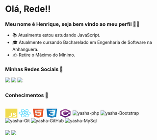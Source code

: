 # Olá, Rede!!
### Meu nome é Henrique, seja bem vindo ao meu perfil 👨‍💻

 - 📚 Atualmente estou estudando JavaScript.
 - 🎓 Atualmente cursando Bacharelado em Engenharia de Software na Anhanguera.
 - ✍ Retire o Máximo do Mínimo.

### Minhas Redes Sociais 🔗
<div> 
  <a href="https://instagram.com/henriquev_jesus" target="_blank"><img src="https://img.shields.io/badge/-Instagram-%23E4405F?style=for-the-badge&logo=instagram&logoColor=white" target="_blank"></a>
  <a href = "mailto:henriquerkn@gmail.com"><img src="https://img.shields.io/badge/-Gmail-%23333?style=for-the-badge&logo=gmail&logoColor=white" target="_blank"></a>
  <a href="https://www.linkedin.com/in/henrique-vieira-de-jesus-749932203" target="_blank"><img src="https://img.shields.io/badge/-LinkedIn-%230077B5?style=for-the-badge&logo=linkedin&logoColor=white" target="_blank"></a> 
  
</div>

 ##
 ### Conhecimentos 🔆
 
<div style="display: inline_block"><br>
  <img align="center" alt="yasha-Js" height="30" width="40" src="https://raw.githubusercontent.com/devicons/devicon/master/icons/javascript/javascript-plain.svg">
  <img align="center" alt="yasha-React" height="30" width="40" src="https://raw.githubusercontent.com/devicons/devicon/master/icons/react/react-original.svg">
  <img align="center" alt="yasha-HTML" height="30" width="40" src="https://raw.githubusercontent.com/devicons/devicon/master/icons/html5/html5-original.svg">
  <img align="center" alt="yasha-CSS" height="30" width="40" src="https://raw.githubusercontent.com/devicons/devicon/master/icons/css3/css3-original.svg">
  <img align="center" alt="yasha-Csharp" height="30" width="40" src="https://raw.githubusercontent.com/devicons/devicon/master/icons/csharp/csharp-original.svg">
  <img align="center" alt="yasha-php" height="30" width="40" src="https://cdn.jsdelivr.net/gh/devicons/devicon/icons/php/php-plain.svg">
  <img align="center" alt="yasha-Bootstrap" height="30" width="40"  src="https://cdn.jsdelivr.net/gh/devicons/devicon/icons/bootstrap/bootstrap-original.svg" >
  <img align="center" alt="yasha-Git" height="30" width="40" src="https://cdn.jsdelivr.net/gh/devicons/devicon/icons/git/git-original.svg" >
  <img align="center" alt="yasha-GitHub" height="30" width="40" src="https://cdn.jsdelivr.net/gh/devicons/devicon/icons/github/github-original.svg" >
  <img align="center" alt="yasha-MySql" height="30" width="40" src="https://cdn.jsdelivr.net/gh/devicons/devicon/icons/mysql/mysql-original.svg" >
 
</div>

 ###
 
<div>
  <a src="http://github.com/henriquevdev">
    <img height="170"src="https://github-readme-stats.vercel.app/api?username=henriquevdev&show_icons=true&theme=dark">
    <img height="170"src="https://github-readme-stats.vercel.app/api/top-langs/?username=henriquevdev&layout=donut&hide=hack&theme=dark">
</div>


  
  
